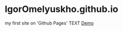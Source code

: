 # IgorOmelyuskho.github.io
my first site on 'Github Pages'
TEXT [Demo](https://igoromelyuskho.github.io/ "Demo")
